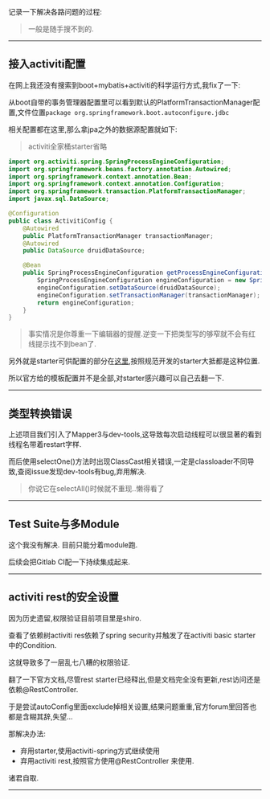 记录一下解决各路问题的过程: 

> 一般是随手搜不到的. 

- - - - -- 

## 接入activiti配置 

在网上我还没有搜索到boot+mybatis+activiti的科学运行方式,我fix了一下: 

从boot自带的事务管理器配置里可以看到默认的PlatformTransactionManager配置,文件位置`package org.springframework.boot.autoconfigure.jdbc` 

相关配置都在这里,那么拿jpa之外的数据源配置就如下: 

> activiti全家桶starter省略 

```java
import org.activiti.spring.SpringProcessEngineConfiguration;
import org.springframework.beans.factory.annotation.Autowired;
import org.springframework.context.annotation.Bean;
import org.springframework.context.annotation.Configuration;
import org.springframework.transaction.PlatformTransactionManager;
import javax.sql.DataSource;

@Configuration
public class ActivitiConfig {
    @Autowired
    public PlatformTransactionManager transactionManager;
    @Autowired
    public DataSource druidDataSource;

    @Bean
    public SpringProcessEngineConfiguration getProcessEngineConfiguration() {
        SpringProcessEngineConfiguration engineConfiguration = new SpringProcessEngineConfiguration();
        engineConfiguration.setDataSource(druidDataSource);
        engineConfiguration.setTransactionManager(transactionManager);
        return engineConfiguration;
    }
}
``` 

> 事实情况是你尊重一下编辑器的提醒.逆变一下把类型写的够窄就不会有红线提示找不到bean了. 

另外就是starter可供配置的部分在[这里](https://github.com/Activiti/Activiti/blob/master/modules/activiti-spring-boot/spring-boot-starters/activiti-spring-boot-starter-basic/src/main/java/org/activiti/spring/boot/ActivitiProperties.java),按照规范开发的starter大抵都是这种位置.  

所以官方给的模板配置并不是全部,对starter感兴趣可以自己去翻一下.  

- - - - -- 

## 类型转换错误 

上述项目我们引入了Mapper3与dev-tools,这导致每次启动线程可以很显著的看到线程名带着restart字样. 

而后使用selectOne()方法时出现ClassCast相关错误,一定是classloader不同导致,查阅issue发现dev-tools有bug,弃用解决. 

> 你说它在selectAll()时候就不重现..懒得看了

- - - - -- 

##  Test Suite与多Module 

这个我没有解决. 目前只能分着module跑. 

后续会把Gitlab CI配一下持续集成起来. 

- - - - -- 

## activiti rest的安全设置 

因为历史遗留,权限验证目前项目里是shiro. 

查看了依赖树activiti res依赖了spring security并触发了在activiti basic starter中的Condition. 

这就导致多了一层乱七八糟的权限验证. 

翻了一下官方文档,尽管rest starter已经释出,但是文档完全没有更新,rest访问还是依赖@RestController. 

于是尝试autoConfig里面exclude掉相关设置,结果问题重重,官方forum里回答也都是含糊其辞,失望... 

那解决办法: 

- 弃用starter,使用activiti-spring方式继续使用
- 弃用activiti rest,按照官方使用@RestController 来使用. 

诸君自取. 

- - - - -- 





